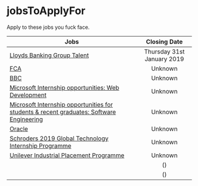 # jobsToApplyFor

Apply to these jobs you fuck face.

| Jobs          | Closing Date
| ------------- |:-------------:|
| [Lloyds Banking Group Talent](https://applynow.lloydsbankinggrouptalent.com/LBGGrads/VacancyInformation.aspx?VId=20187) | Thursday 31st January 2019 |
| [FCA](https://fcacareers.tal.net/vx/brand-0/candidate/so/pm/1/pl/1/opp/33-Summer-Internship-Programme/en-GB) | Unknown |
| [BBC](https://www.bbc.co.uk/careers/trainee-schemes-and-apprenticeships/techplacements) | Unknown |
| [Microsoft Internship opportunities: Web Development](https://careers.microsoft.com/us/en/job/524164/Internship-opportunities-Web-Development) | Unknown |
| [Microsoft Internship opportunities for students & recent graduates: Software Engineering](https://careers.microsoft.com/us/en/job/475700/Internship-opportunities-for-students-recent-graduates-Software-Engineering) | Unknown |
| [Oracle](https://oracle.taleo.net/careersection/2/jobdetail.ftl?job=180014HG&tz=GMT+01:00) | Unknown |
| [Schroders 2019 Global Technology Internship Programme](https://schroders.referrals.selectminds.com/careers/jobs/2019-global-technology-internship-programme-451) | Unknown |
| [Unilever Industrial Placement Programme](https://www.unilevergraduates.com/applications2018/Default.aspx) | Unknown |
| []() | () |
| []() | () |



